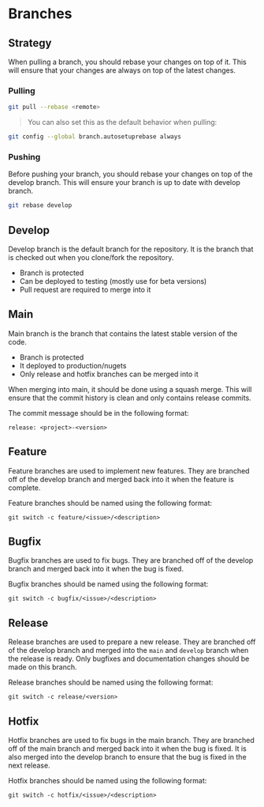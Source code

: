 # Branches

## Strategy

When pulling a branch, you should rebase your changes on top of it. This will ensure that your changes are always on top of the latest changes.

### Pulling

```bash
git pull --rebase <remote>
```

> You can also set this as the default behavior when pulling:

```bash
git config --global branch.autosetuprebase always
```

### Pushing

Before pushing your branch, you should rebase your changes on top of the develop branch. This will ensure your branch is up to date with develop branch.

```bash
git rebase develop
```

## Develop

Develop branch is the default branch for the repository. It is the branch that is checked out when you clone/fork the repository.

* Branch is protected
* Can be deployed to testing (mostly use for beta versions)
* Pull request are required to merge into it

## Main

Main branch is the branch that contains the latest stable version of the code.

* Branch is protected
* It deployed to production/nugets
* Only release and hotfix branches can be merged into it

When merging into main, it should be done using a squash merge. This will ensure that the commit history is clean and only contains release commits.

The commit message should be in the following format:

`release: <project>-<version>`

## Feature

Feature branches are used to implement new features. They are branched off of the develop branch and merged back into it when the feature is complete.

Feature branches should be named using the following format:

`git switch -c feature/<issue>/<description>`

## Bugfix

Bugfix branches are used to fix bugs. They are branched off of the develop branch and merged back into it when the bug is fixed.

Bugfix branches should be named using the following format:

`git switch -c bugfix/<issue>/<description>`

## Release

Release branches are used to prepare a new release. They are branched off of the develop branch and merged into the `main` and `develop` branch when the release is ready. Only bugfixes and documentation changes should be made on this branch.

Release branches should be named using the following format:

`git switch -c release/<version>`

## Hotfix

Hotfix branches are used to fix bugs in the main branch. They are branched off of the main branch and merged back into it when the bug is fixed. It is also merged into the develop branch to ensure that the bug is fixed in the next release.

Hotfix branches should be named using the following format:

`git switch -c hotfix/<issue>/<description>`
